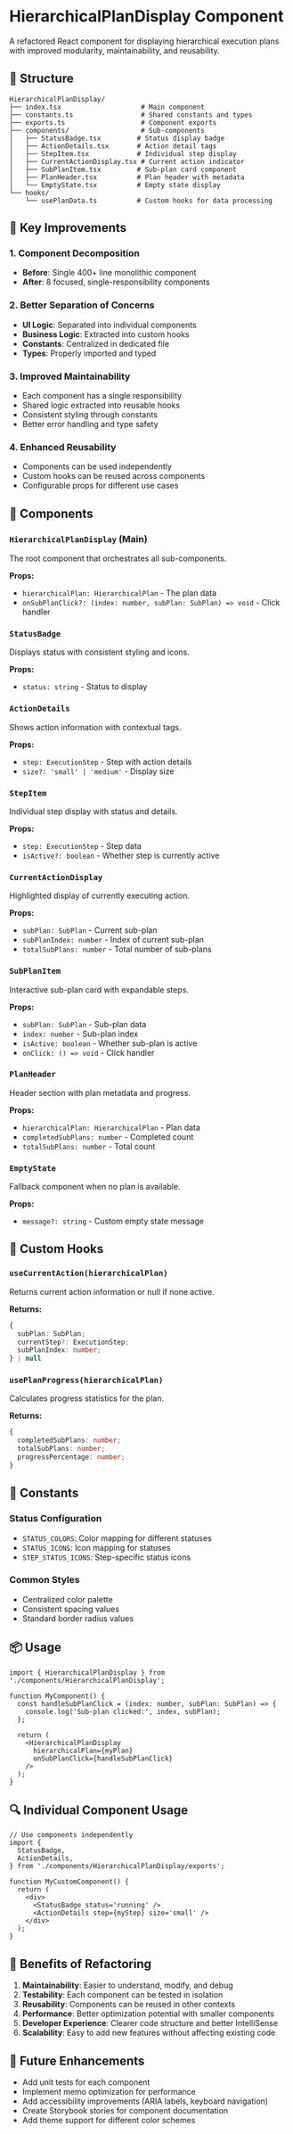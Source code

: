# HierarchicalPlanDisplay Component

A refactored React component for displaying hierarchical execution plans with
improved modularity, maintainability, and reusability.

## 📁 Structure

```
HierarchicalPlanDisplay/
├── index.tsx                    # Main component
├── constants.ts                 # Shared constants and types
├── exports.ts                   # Component exports
├── components/                  # Sub-components
│   ├── StatusBadge.tsx         # Status display badge
│   ├── ActionDetails.tsx       # Action detail tags
│   ├── StepItem.tsx            # Individual step display
│   ├── CurrentActionDisplay.tsx # Current action indicator
│   ├── SubPlanItem.tsx         # Sub-plan card component
│   ├── PlanHeader.tsx          # Plan header with metadata
│   └── EmptyState.tsx          # Empty state display
└── hooks/
    └── usePlanData.ts          # Custom hooks for data processing
```

## 🔧 Key Improvements

### 1. **Component Decomposition**

- **Before**: Single 400+ line monolithic component
- **After**: 8 focused, single-responsibility components

### 2. **Better Separation of Concerns**

- **UI Logic**: Separated into individual components
- **Business Logic**: Extracted into custom hooks
- **Constants**: Centralized in dedicated file
- **Types**: Properly imported and typed

### 3. **Improved Maintainability**

- Each component has a single responsibility
- Shared logic extracted into reusable hooks
- Consistent styling through constants
- Better error handling and type safety

### 4. **Enhanced Reusability**

- Components can be used independently
- Custom hooks can be reused across components
- Configurable props for different use cases

## 🧩 Components

### `HierarchicalPlanDisplay` (Main)

The root component that orchestrates all sub-components.

**Props:**

- `hierarchicalPlan: HierarchicalPlan` - The plan data
- `onSubPlanClick?: (index: number, subPlan: SubPlan) => void` - Click handler

### `StatusBadge`

Displays status with consistent styling and icons.

**Props:**

- `status: string` - Status to display

### `ActionDetails`

Shows action information with contextual tags.

**Props:**

- `step: ExecutionStep` - Step with action details
- `size?: 'small' | 'medium'` - Display size

### `StepItem`

Individual step display with status and details.

**Props:**

- `step: ExecutionStep` - Step data
- `isActive?: boolean` - Whether step is currently active

### `CurrentActionDisplay`

Highlighted display of currently executing action.

**Props:**

- `subPlan: SubPlan` - Current sub-plan
- `subPlanIndex: number` - Index of current sub-plan
- `totalSubPlans: number` - Total number of sub-plans

### `SubPlanItem`

Interactive sub-plan card with expandable steps.

**Props:**

- `subPlan: SubPlan` - Sub-plan data
- `index: number` - Sub-plan index
- `isActive: boolean` - Whether sub-plan is active
- `onClick: () => void` - Click handler

### `PlanHeader`

Header section with plan metadata and progress.

**Props:**

- `hierarchicalPlan: HierarchicalPlan` - Plan data
- `completedSubPlans: number` - Completed count
- `totalSubPlans: number` - Total count

### `EmptyState`

Fallback component when no plan is available.

**Props:**

- `message?: string` - Custom empty state message

## 🎣 Custom Hooks

### `useCurrentAction(hierarchicalPlan)`

Returns current action information or null if none active.

**Returns:**

```typescript
{
  subPlan: SubPlan;
  currentStep?: ExecutionStep;
  subPlanIndex: number;
} | null
```

### `usePlanProgress(hierarchicalPlan)`

Calculates progress statistics for the plan.

**Returns:**

```typescript
{
  completedSubPlans: number;
  totalSubPlans: number;
  progressPercentage: number;
}
```

## 🎨 Constants

### Status Configuration

- `STATUS_COLORS`: Color mapping for different statuses
- `STATUS_ICONS`: Icon mapping for statuses
- `STEP_STATUS_ICONS`: Step-specific status icons

### Common Styles

- Centralized color palette
- Consistent spacing values
- Standard border radius values

## 📦 Usage

```tsx
import { HierarchicalPlanDisplay } from './components/HierarchicalPlanDisplay';

function MyComponent() {
  const handleSubPlanClick = (index: number, subPlan: SubPlan) => {
    console.log('Sub-plan clicked:', index, subPlan);
  };

  return (
    <HierarchicalPlanDisplay
      hierarchicalPlan={myPlan}
      onSubPlanClick={handleSubPlanClick}
    />
  );
}
```

## 🔍 Individual Component Usage

```tsx
// Use components independently
import {
  StatusBadge,
  ActionDetails,
} from './components/HierarchicalPlanDisplay/exports';

function MyCustomComponent() {
  return (
    <div>
      <StatusBadge status='running' />
      <ActionDetails step={myStep} size='small' />
    </div>
  );
}
```

## 🎯 Benefits of Refactoring

1. **Maintainability**: Easier to understand, modify, and debug
2. **Testability**: Each component can be tested in isolation
3. **Reusability**: Components can be reused in other contexts
4. **Performance**: Better optimization potential with smaller components
5. **Developer Experience**: Clearer code structure and better IntelliSense
6. **Scalability**: Easy to add new features without affecting existing code

## 🚀 Future Enhancements

- Add unit tests for each component
- Implement memo optimization for performance
- Add accessibility improvements (ARIA labels, keyboard navigation)
- Create Storybook stories for component documentation
- Add theme support for different color schemes
